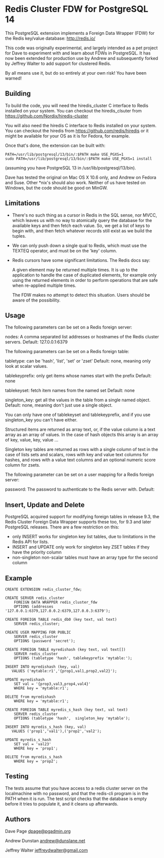 Redis Cluster FDW for PostgreSQL 14
==============================

This PostgreSQL extension implements a Foreign Data Wrapper (FDW) for
the Redis key/value database: http://redis.io/

This code was originally experimental, and largely intended as a pet project
for Dave to experiment with and learn about FDWs in PostgreSQL. It has now been
extended for production use by Andrew and subsequently forked by Jeffrey Walter
to add support for clustered Redis.

By all means use it, but do so entirely at your own risk! You have been
warned!

Building
--------
To build the code, you will need the hiredis_cluster C interface to Redis installed
on your system. You can checkout the hiredis_clsuter from
https://github.com/Nordix/hiredis-cluster

You will also need the hiredis C interface to Redis installed
on your system. You can checkout the hiredis from
https://github.com/redis/hiredis
or it might be available for your OS as it is for Fedora, for example.

Once that's done, the extension can be built with:

    PATH=/usr/lib/postgresql/13/bin/:$PATH make USE_PGXS=1
    sudo PATH=/usr/lib/postgresql/13/bin/:$PATH make USE_PGXS=1 install

(assuming you have PostgreSQL 13 in /usr/lib/postgresql/13/bin).

Dave has tested the original on Mac OS X 10.6 only, and Andrew on Fedora and
Suse. Other *nix's should also work.
Neither of us have tested on Windows, but the code should be good on MinGW.

Limitations
-----------

- There's no such thing as a cursor in Redis in the SQL sense,
  nor MVCC, which leaves us
  with no way to atomically query the database for the available keys
  and then fetch each value. So, we get a list of keys to begin with,
  and then fetch whatever records still exist as we build the tuples.

- We can only push down a single qual to Redis, which must use the
  TEXTEQ operator, and must be on the 'key' column.

- Redis cursors have some significant limitations. The Redis docs say:

    A given element may be returned multiple times. It is up to the
    application to handle the case of duplicated elements, for example only
    using the returned elements in order to perform operations that are safe
    when re-applied multiple times.

  The FDW makes no attempt to detect this situation. Users should be aware of
  the possibility.

Usage
-----

The following parameters can be set on a Redis foreign server:

nodes:	A comma separated list addresses or hostnames of the Redis cluster servers.
	 	Default: 127.0.0.1:6379

The following parameters can be set on a Redis foreign table:

tabletype: can be 'hash', 'list', 'set' or 'zset'
	    Default: none, meaning only look at scalar values.

tablekeyprefix: only get items whose names start with the prefix
        Default: none

tablekeyset: fetch item names from the named set
        Default: none

singleton_key: get all the values in the table from a single
named object.
	    Default: none, meaning don't just use a single object.

You can only have one of tablekeyset and tablekeyprefix, and if you use
singleton_key you can't have either.

Structured items are returned as array text, or, if the value column is a
text array as an array of values. In the case of hash objects this array is
an array of key, value, key, value ...

Singleton key tables are returned as rows with a single column of text
in the case of lists sets and scalars, rows with key and value text columns
for hashes, and rows with a value text columns and an optional numeric score
column for zsets.

The following parameter can be set on a user mapping for a Redis
foreign server:

password:	The password to authenticate to the Redis server with.
     Default: <none>

Insert, Update and Delete
-------------------------

PostgreSQL acquired support for modifying foreign tables in release 9.3,
the Redis Cluster Foreign Data Wrapper supports these too, for 9.3 and later
PostgreSQL releases. There are a few restriction on this:

- only INSERT works for singleton key list tables, due to limitations
  in the Redis API for lists.
- INSERT and UPDATE only work for singleton key ZSET tables if they have the
  priority column
- non-singleton non-scalar tables must have an array type for the second column

Example
-------

	CREATE EXTENSION redis_cluster_fdw;

	CREATE SERVER redis_cluster
		FOREIGN DATA WRAPPER redis_cluster_fdw
		OPTIONS (addresses '127.0.0.1:6379,127.0.0.2:6379,127.0.0.3:6379');

	CREATE FOREIGN TABLE redis_db0 (key text, val text)
		SERVER redis_cluster;

	CREATE USER MAPPING FOR PUBLIC
		SERVER redis_cluster
		OPTIONS (password 'secret');

	CREATE FOREIGN TABLE myredishash (key text, val text[])
		SERVER redis_cluster
		OPTIONS (tabletype 'hash', tablekeyprefix 'mytable:');

    INSERT INTO myredishash (key, val)
       VALUES ('mytable:r1','{prop1,val1,prop2,val2}');

    UPDATE myredishash
        SET val = '{prop3,val3,prop4,val4}'
        WHERE key = 'mytable:r1';

    DELETE from myredishash
        WHERE key = 'mytable:r1';

	CREATE FOREIGN TABLE myredis_s_hash (key text, val text)
		SERVER redis_cluster
		OPTIONS (tabletype 'hash',  singleton_key 'mytable');

    INSERT INTO myredis_s_hash (key, val)
       VALUES ('prop1','val1'),('prop2','val2');

    UPDATE myredis_s_hash
        SET val = 'val23'
        WHERE key = 'prop1';

    DELETE from myredis_s_hash
        WHERE key = 'prop2';

Testing
-------

The tests assume that you have access to a redis cluster server
on the localmachine with no password,
and that the redis-cli program is in the PATH when it is run.
The test script checks that the database is empty before it tries to
populate it, and it cleans up afterwards.


Authors
-------

Dave Page
dpage@pgadmin.org

Andrew Dunstan
andrew@dunslane.net
	
Jeffrey Walter
jeffreydwalter@gmail.com
